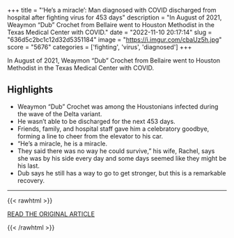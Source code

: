 +++
title = "‘He’s a miracle’: Man diagnosed with COVID discharged from hospital after fighting virus for 453 days"
description = "In August of 2021, Weaymon “Dub” Crochet from Bellaire went to Houston Methodist in the Texas Medical Center with COVID."
date = "2022-11-10 20:17:14"
slug = "636d5c2bc1c12d32d5351184"
image = "https://i.imgur.com/cbaUz5h.jpg"
score = "5676"
categories = ['fighting', 'virus', 'diagnosed']
+++

In August of 2021, Weaymon “Dub” Crochet from Bellaire went to Houston Methodist in the Texas Medical Center with COVID.

## Highlights

- Weaymon “Dub” Crochet was among the Houstonians infected during the wave of the Delta variant.
- He wasn’t able to be discharged for the next 453 days.
- Friends, family, and hospital staff gave him a celebratory goodbye, forming a line to cheer from the elevator to his car.
- “He’s a miracle, he is a miracle.
- They said there was no way he could survive,” his wife, Rachel, says she was by his side every day and some days seemed like they might be his last.
- Dub says he still has a way to go to get stronger, but this is a remarkable recovery.

---

{{< rawhtml >}}
  <p class="article-category">
    <a target="_blank" href="https://www.click2houston.com/news/local/2022/11/10/hes-a-miracle-man-diagnosed-with-covid-discharged-from-hospital-after-fighting-virus-for-453-days/">READ THE ORIGINAL ARTICLE</a>
  </p>
{{< /rawhtml >}}
